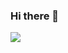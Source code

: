 ### Hi there 👋

<!--
**Krekevyks/Krekevyks** is a ✨ _special_ ✨ repository because its `README.md` (this file) appears on your GitHub profile.-->
<img align="center" src="https://github-readme-stats.vercel.app/api?username=Krekevyks&hide=contribs,prs&show_icons=true&theme=calm" />
